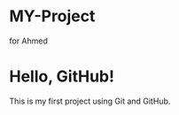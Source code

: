 # MY-Project
for Ahmed 


<!DOCTYPE html>
<html>
<head>
  <title>My First GitHub Project</title>
</head>
<body>
  <h1>Hello, GitHub!</h1>
  <p>This is my first project using Git and GitHub.</p>
</body>
</html>

